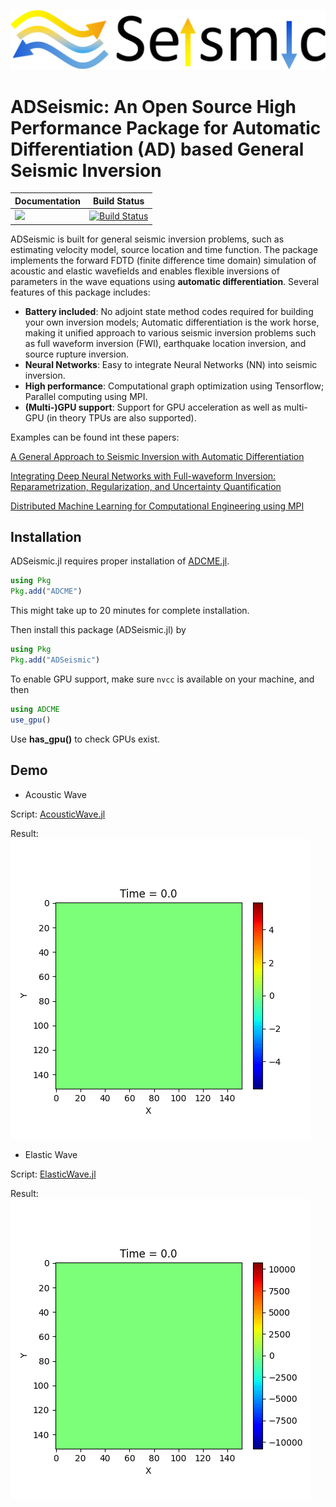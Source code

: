 
![](./docs/src/assets/icon.png)
# ADSeismic: An Open Source High Performance Package for Automatic Differentiation (AD) based General Seismic Inversion


| Documentation                                                | Build Status                                                 |
| ------------------------------------------------------------ | ------------------------------------------------------------ |
| [![](https://img.shields.io/badge/docs-dev-blue.svg)](https://kailaix.github.io/ADSeismic.jl/dev/) | [![Build Status](https://travis-ci.com/kailaix/ADSeismic.jl.svg?branch=master)](https://travis-ci.com/kailaix/ADSeismic.jl) |

ADSeismic is built for general seismic inversion problems, such as estimating velocity model, source location and time function. The package implements the forward FDTD (finite difference time domain) simulation of acoustic and elastic wavefields and enables flexible inversions of parameters in the wave equations using **automatic differentiation**. Several features of this package includes:

- **Battery included**: No adjoint state method codes required for building your own inversion models; Automatic differentiation is the work horse, making it unified approach to various seismic inversion problems such as full waveform inversion (FWI), earthquake location inversion, and source rupture inversion.
- **Neural Networks**: Easy to integrate Neural Networks (NN) into seismic inversion.
- **High performance**: Computational graph optimization using Tensorflow; Parallel computing using MPI.
- **(Multi-)GPU support**: Support for GPU acceleration as well as multi-GPU (in theory TPUs are also supported).

Examples can be found int these papers:

[A General Approach to Seismic Inversion with Automatic Differentiation](https://arxiv.org/pdf/2003.06027.pdf) 

[Integrating Deep Neural Networks with Full-waveform Inversion: Reparametrization, Regularization, and Uncertainty Quantification](https://arxiv.org/pdf/2012.11149.pdf)

[Distributed Machine Learning for Computational Engineering using MPI](https://arxiv.org/pdf/2011.01349.pdf)

## Installation

ADSeismic.jl requires proper installation of [ADCME.jl](https://github.com/kailaix/ADCME.jl/).
```julia
using Pkg
Pkg.add("ADCME")
```
This might take up to 20 minutes for complete installation. 

Then install this package (ADSeismic.jl) by 
```julia
using Pkg
Pkg.add("ADSeismic")
```

To enable GPU support, make sure `nvcc` is available on your machine, and then
```julia
using ADCME
use_gpu()
```
Use **has_gpu()** to check GPUs exist.

## Demo

- Acoustic Wave

Script: [AcousticWave.jl](./examples/demo/AcousticWave.jl)

Result: ![Acoustic Wavefield](./examples/demo/acoustic-wavefield.gif)

- Elastic Wave

Script: [ElasticWave.jl](./examples/demo/ElasticWave.jl)

Result: ![Elastic Wavefield](./examples/demo/elastic-wavefield.gif)
